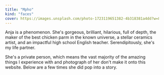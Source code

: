 ```yaml
---
title: "Mpho"
kind: "faces"
cover: https://images.unsplash.com/photo-1723119651382-4b318381a4dd?w=800&auto=format&fit=crop&q=60&ixlib=rb-4.0.3&ixid=M3wxMjA3fDB8MHxmZWF0dXJlZC1waG90b3MtZmVlZHwzfHx8ZW58MHx8fHx8
---
```


Anja is a phenomenon. She's gorgeous, brilliant, hilarious, full of depth, the maker of the best chicken parm in the known universe, a stellar ceramics artist, and an impactful high school English teacher. Serendipitously, she's my life partner.

She's a private person, which means the vast majority of the amazing things I experience with and photograph of her don't make it onto this website. Below are a few times she did pop into a story.

